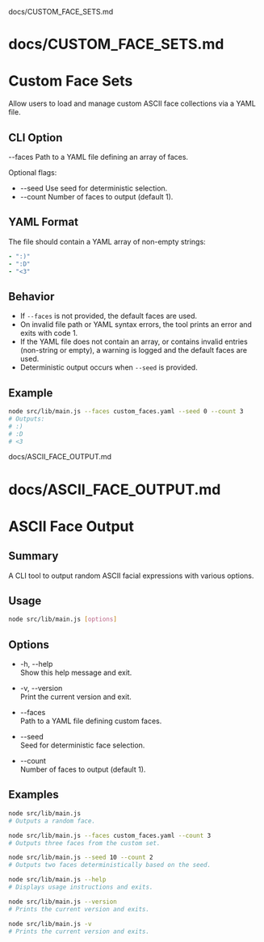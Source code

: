 docs/CUSTOM_FACE_SETS.md
# docs/CUSTOM_FACE_SETS.md
# Custom Face Sets

Allow users to load and manage custom ASCII face collections via a YAML file.

## CLI Option

--faces <path>    Path to a YAML file defining an array of faces.

Optional flags:
- --seed <number>   Use seed for deterministic selection.
- --count <n>       Number of faces to output (default 1).

## YAML Format

The file should contain a YAML array of non-empty strings:

```yaml
- ":)"
- ":D"
- "<3"
```

## Behavior

- If `--faces` is not provided, the default faces are used.
- On invalid file path or YAML syntax errors, the tool prints an error and exits with code 1.
- If the YAML file does not contain an array, or contains invalid entries (non-string or empty), a warning is logged and the default faces are used.
- Deterministic output occurs when `--seed` is provided.

## Example

```bash
node src/lib/main.js --faces custom_faces.yaml --seed 0 --count 3
# Outputs:
# :)
# :D
# <3
```
docs/ASCII_FACE_OUTPUT.md
# docs/ASCII_FACE_OUTPUT.md
# ASCII Face Output

## Summary

A CLI tool to output random ASCII facial expressions with various options.

## Usage

```bash
node src/lib/main.js [options]
```

## Options

- -h, --help  
  Show this help message and exit.

- -v, --version  
  Print the current version and exit.

- --faces <path>  
  Path to a YAML file defining custom faces.

- --seed <number>  
  Seed for deterministic face selection.

- --count <n>  
  Number of faces to output (default 1).

## Examples

```bash
node src/lib/main.js
# Outputs a random face.

node src/lib/main.js --faces custom_faces.yaml --count 3
# Outputs three faces from the custom set.

node src/lib/main.js --seed 10 --count 2
# Outputs two faces deterministically based on the seed.

node src/lib/main.js --help
# Displays usage instructions and exits.

node src/lib/main.js --version
# Prints the current version and exits.

node src/lib/main.js -v
# Prints the current version and exits.
```